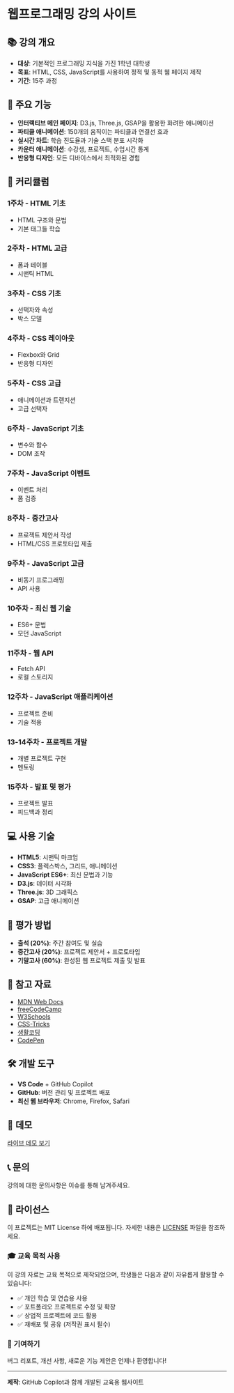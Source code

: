 # 웹프로그래밍 강의 사이트

## 📚 강의 개요
- **대상**: 기본적인 프로그래밍 지식을 가진 1학년 대학생
- **목표**: HTML, CSS, JavaScript를 사용하여 정적 및 동적 웹 페이지 제작
- **기간**: 15주 과정

## 🚀 주요 기능
- **인터랙티브 메인 페이지**: D3.js, Three.js, GSAP을 활용한 화려한 애니메이션
- **파티클 애니메이션**: 150개의 움직이는 파티클과 연결선 효과
- **실시간 차트**: 학습 진도율과 기술 스택 분포 시각화
- **카운터 애니메이션**: 수강생, 프로젝트, 수업시간 통계
- **반응형 디자인**: 모든 디바이스에서 최적화된 경험

## 📖 커리큘럼

### 1주차 - HTML 기초
- HTML 구조와 문법
- 기본 태그들 학습

### 2주차 - HTML 고급
- 폼과 테이블
- 시맨틱 HTML

### 3주차 - CSS 기초
- 선택자와 속성
- 박스 모델

### 4주차 - CSS 레이아웃
- Flexbox와 Grid
- 반응형 디자인

### 5주차 - CSS 고급
- 애니메이션과 트랜지션
- 고급 선택자

### 6주차 - JavaScript 기초
- 변수와 함수
- DOM 조작

### 7주차 - JavaScript 이벤트
- 이벤트 처리
- 폼 검증

### 8주차 - 중간고사
- 프로젝트 제안서 작성
- HTML/CSS 프로토타입 제출

### 9주차 - JavaScript 고급
- 비동기 프로그래밍
- API 사용

### 10주차 - 최신 웹 기술
- ES6+ 문법
- 모던 JavaScript

### 11주차 - 웹 API
- Fetch API
- 로컬 스토리지

### 12주차 - JavaScript 애플리케이션
- 프로젝트 준비
- 기술 적용

### 13-14주차 - 프로젝트 개발
- 개별 프로젝트 구현
- 멘토링

### 15주차 - 발표 및 평가
- 프로젝트 발표
- 피드백과 정리

## 💻 사용 기술
- **HTML5**: 시맨틱 마크업
- **CSS3**: 플렉스박스, 그리드, 애니메이션
- **JavaScript ES6+**: 최신 문법과 기능
- **D3.js**: 데이터 시각화
- **Three.js**: 3D 그래픽스
- **GSAP**: 고급 애니메이션

## 🎯 평가 방법
- **출석 (20%)**: 주간 참여도 및 실습
- **중간고사 (20%)**: 프로젝트 제안서 + 프로토타입
- **기말고사 (60%)**: 완성된 웹 프로젝트 제출 및 발표

## 🔗 참고 자료
- [MDN Web Docs](https://developer.mozilla.org/ko/)
- [freeCodeCamp](https://www.freecodecamp.org/)
- [W3Schools](https://www.w3schools.com/)
- [CSS-Tricks](https://css-tricks.com/)
- [생활코딩](https://opentutorials.org/course/1)
- [CodePen](https://codepen.io/)

## 🛠️ 개발 도구
- **VS Code** + GitHub Copilot
- **GitHub**: 버전 관리 및 프로젝트 배포
- **최신 웹 브라우저**: Chrome, Firefox, Safari

## 📱 데모
[라이브 데모 보기](https://webprogramming-hansei.github.io/webprogramming-lecture-site/)

## 📞 문의
강의에 대한 문의사항은 이슈를 통해 남겨주세요.

## 📄 라이선스

이 프로젝트는 MIT License 하에 배포됩니다. 자세한 내용은 [LICENSE](LICENSE) 파일을 참조하세요.

### 🎓 교육 목적 사용

이 강의 자료는 교육 목적으로 제작되었으며, 학생들은 다음과 같이 자유롭게 활용할 수 있습니다:

- ✅ 개인 학습 및 연습용 사용
- ✅ 포트폴리오 프로젝트로 수정 및 확장
- ✅ 상업적 프로젝트에 코드 활용
- ✅ 재배포 및 공유 (저작권 표시 필수)

### 🤝 기여하기

버그 리포트, 개선 사항, 새로운 기능 제안은 언제나 환영합니다!

---
**제작**: GitHub Copilot과 함께 개발된 교육용 웹사이트
